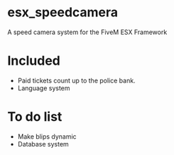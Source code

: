 # esx_speedcamera
A speed camera system for the FiveM ESX Framework


# Included
- Paid tickets count up to the police bank.
- Language system

# To do list
- Make blips dynamic
- Database system

